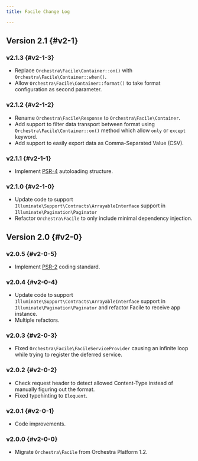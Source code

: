 ```yaml
---
title: Facile Change Log

---
```


## Version 2.1 {#v2-1}

### v2.1.3 {#v2-1-3}

* Replace `Orchestra\Facile\Container::on()` with `Orchestra\Facile\Container::when()`.
* Allow `Orchestra\Facile\Container::format()` to take format configuration as second parameter.

### v2.1.2 {#v2-1-2}

* Rename `Orchestra\Facile\Response` to `Orchestra\Facile\Container`.
* Add support to filter data transport between format using `Orchestra\Facile\Container::on()` method which allow `only` or `except` keyword.
* Add support to easily export data as Comma-Separated Value (CSV).

### v2.1.1 {#v2-1-1}

* Implement [PSR-4](https://github.com/php-fig/fig-standards/blob/master/proposed/psr-4-autoloader/psr-4-autoloader.md) autoloading structure.

### v2.1.0 {#v2-1-0}

* Update code to support `Illuminate\Support\Contracts\ArrayableInterface` support in `Illuminate\Pagination\Paginator`
* Refactor `Orchestra\Facile` to only include minimal dependency injection.

## Version 2.0 {#v2-0}

### v2.0.5 {#v2-0-5}

* Implement [PSR-2](https://github.com/php-fig/fig-standards/blob/master/accepted/PSR-2-coding-style-guide.md) coding standard.

### v2.0.4 {#v2-0-4}

* Update code to support `Illuminate\Support\Contracts\ArrayableInterface` support in `Illuminate\Pagination\Paginator` and refactor Facile to receive app instance.
* Multiple refactors.

### v2.0.3 {#v2-0-3}

* Fixed `Orchestra\Facile\FacileServiceProvider` causing an infinite loop while trying to register the deferred service.

### v2.0.2 {#v2-0-2}

* Check request header to detect allowed Content-Type instead of manually figuring out the format.
* Fixed typehinting to `Eloquent`.

### v2.0.1 {#v2-0-1}

* Code improvements.

### v2.0.0 {#v2-0-0}

* Migrate `Orchestra\Facile` from Orchestra Platform 1.2.

